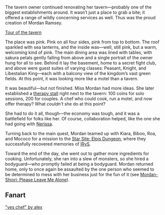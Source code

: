 The tavern owner continued renovating her tavern—probably one of the biggest establishments around. It wasn’t just a place to grab a bite; it offered a range of wildly concerning services as well. Thus was the proud creation of Mordan Ramsey.

[Tour of the tavern](#embed:https://www.youtube.com/live/wu7g7fNsXYk?si=s2oebW-2OPVZa5Jt&t=997)

The place was pink. Pink on all four sides, pink from top to bottom. The roof sparkled with sea lanterns, and the inside was—well, still pink, but a warm, welcoming kind of pink. The main dining area was lined with tables, with sakura petals gently falling from above and a single portrait of the owner hung for all to see. Behind it lay the basement, home to a secret fight club, and above were guest suites of varying classes: Peasant, Knight, and Libestalian King—each with a balcony view of the kingdom’s vast green fields. At this point, it was looking more like a motel than a tavern.

It was beautiful—but not finished. Miss Mordan had more ideas. She later established a [therapy stall](https://www.youtube.com/live/wu7g7fNsXYk?si=cLBaeNYSgM9NfhrZ&t=4070) right next to the tavern: 100 coins for solo sessions, 200 for couples. A chef who could cook, run a motel, and now offer therapy? What _couldn’t_ she do at this point?

She had to do it all, though—the economy was tough, and it was a battlefield for folks like her. Of course, collaboration helped, like the one she had going with [Nerissa](https://www.youtube.com/live/wu7g7fNsXYk?si=-Az4QRmpYlH1g237&t=2062).

Turning back to the main quest, Mordan teamed up with Kiara, Biboo, Roa, and Mococo for a mission to the [Star Site: Elpis Dungeon](https://www.youtube.com/live/wu7g7fNsXYk?si=Mcd8vEwgowdvbG3w&t=6353), where they successfully recovered memories of [IRyS](https://www.youtube.com/live/wu7g7fNsXYk?si=8aHIbG2KX1DFLf3y&t=8501).

Toward the end of the day, she went out to gather more ingredients for cooking. Unfortunately, she ran into a slew of monsters, so she hired a bodyguard—who promptly failed at being a bodyguard. Mordan returned home, only to once again be assaulted by the one person who seemed to be determined to mess with her business just for the fun of it (see [Mordan-Shiori: Please Leave Me Alone](#edge:shiori-calli)).

## Fanart

["yes chef" by alex](https://x.com/arexsudraws/status/1919246188831707196)
